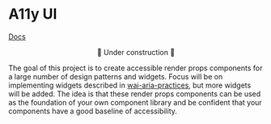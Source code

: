 # A11y UI

[Docs](https://a11y-ui.netlify.com)

<p style="text-align: center;">🚧 Under construction 🚧</p>

The goal of this project is to create accessible render props components
for a large number of design patterns and widgets. Focus will be on implementing
widgets described in
[wai-aria-practices](https://www.w3.org/TR/wai-aria-practices-1.1/#aria_ex),
but more widgets will be added. The idea is that these render props components
can be used as the foundation of your own component library and be confident
that your components have a good baseline of accessibility.
